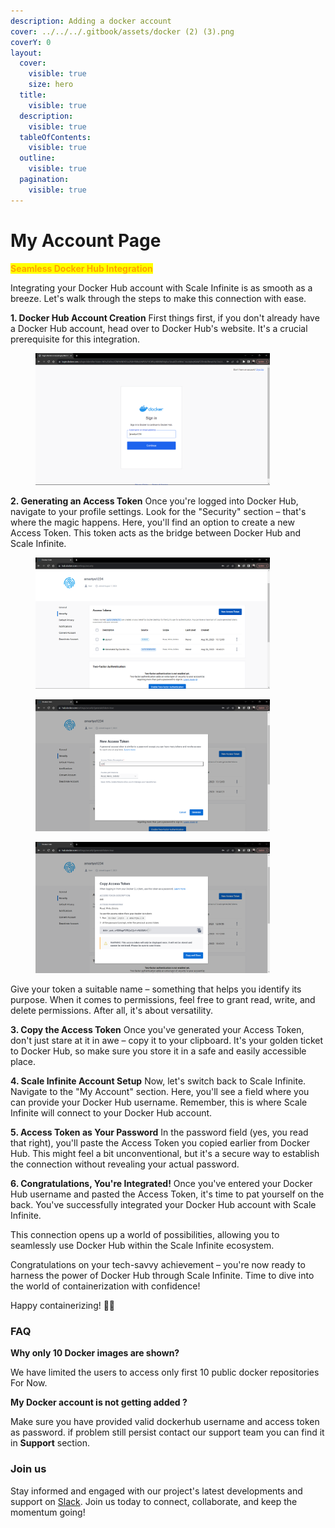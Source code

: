 ```yaml
---
description: Adding a docker account
cover: ../../../.gitbook/assets/docker (2) (3).png
coverY: 0
layout:
  cover:
    visible: true
    size: hero
  title:
    visible: true
  description:
    visible: true
  tableOfContents:
    visible: true
  outline:
    visible: true
  pagination:
    visible: true
---
```


# My Account Page

<mark style="color:orange;">**Seamless Docker Hub Integration**</mark>

Integrating your Docker Hub account with Scale Infinite is as smooth as a breeze. Let's walk through the steps to make this connection with ease.

**1. Docker Hub Account Creation** First things first, if you don't already have a Docker Hub account, head over to Docker Hub's website. It's a crucial prerequisite for this integration.

<figure><img src="../../../.gitbook/assets/Screenshot 2023-10-04 120521.png" alt="" width="375"><figcaption></figcaption></figure>

**2. Generating an Access Token** Once you're logged into Docker Hub, navigate to your profile settings. Look for the "Security" section – that's where the magic happens. Here, you'll find an option to create a new Access Token. This token acts as the bridge between Docker Hub and Scale Infinite.

<div>

<figure><img src="../../../.gitbook/assets/Screenshot 2023-10-04 120817.png" alt="" width="375"><figcaption></figcaption></figure>

 

<figure><img src="../../../.gitbook/assets/Screenshot 2023-10-04 120931.png" alt="" width="375"><figcaption></figcaption></figure>

 

<figure><img src="../../../.gitbook/assets/Screenshot 2023-10-04 121017.png" alt="" width="375"><figcaption></figcaption></figure>

</div>

Give your token a suitable name – something that helps you identify its purpose. When it comes to permissions, feel free to grant read, write, and delete permissions. After all, it's about versatility.

**3. Copy the Access Token** Once you've generated your Access Token, don't just stare at it in awe – copy it to your clipboard. It's your golden ticket to Docker Hub, so make sure you store it in a safe and easily accessible place.

**4. Scale Infinite Account Setup** Now, let's switch back to Scale Infinite. Navigate to the "My Account" section. Here, you'll see a field where you can provide your Docker Hub username. Remember, this is where Scale Infinite will connect to your Docker Hub account.

**5. Access Token as Your Password** In the password field (yes, you read that right), you'll paste the Access Token you copied earlier from Docker Hub. This might feel a bit unconventional, but it's a secure way to establish the connection without revealing your actual password.

**6. Congratulations, You're Integrated!** Once you've entered your Docker Hub username and pasted the Access Token, it's time to pat yourself on the back. You've successfully integrated your Docker Hub account with Scale Infinite.

This connection opens up a world of possibilities, allowing you to seamlessly use Docker Hub within the Scale Infinite ecosystem.

Congratulations on your tech-savvy achievement – you're now ready to harness the power of Docker Hub through Scale Infinite. Time to dive into the world of containerization with confidence!

Happy containerizing! 🐳✨

### FAQ

**Why only 10 Docker images are shown?**

We have limited the users to access only first 10 public docker repositories For Now.

**My Docker account is not getting added ?**

Make sure you have provided valid dockerhub username and access token as password. if problem still persist contact our support team you can find it in **Support** section.

### Join us

Stay informed and engaged with our project's latest developments and support on [Slack](https://app.slack.com/client/T04QS32JX6E/C04QKEWE146). Join us today to connect, collaborate, and keep the momentum going! &#x20;
